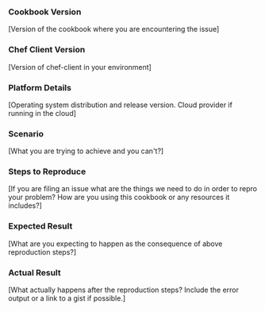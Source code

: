 ### Cookbook Version
[Version of the cookbook where you are encountering the issue]

### Chef Client Version
[Version of chef-client in your environment]

### Platform Details
[Operating system distribution and release version. Cloud provider if running in the cloud]

### Scenario
[What you are trying to achieve and you can't?]

### Steps to Reproduce
[If you are filing an issue what are the things we need to do in order to repro your problem? How are you using this cookbook or any resources it includes?]

### Expected Result
[What are you expecting to happen as the consequence of above reproduction steps?]

### Actual Result
[What actually happens after the reproduction steps? Include the error output or a link to a gist if possible.]
